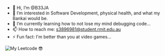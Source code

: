 - 👋 Hi, I’m @B33JA
- 👀 I’m interested in Software Development, physical health, and what my Bankai would be.
- 🌱 I’m currently learning how to not lose my mind debugging code...
- 📫 How to reach me: s3896981@student.rmit.edu.au
- ⚡ Fun fact: I'm better than you at video games...

![My Leetcode 😎](https://leetcode-badge-sage.vercel.app/badge/B33J4?theme=dark&bgColor=282828)
